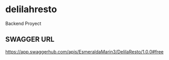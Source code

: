 # delilahresto
Backend Proyect


## SWAGGER URL ##

https://app.swaggerhub.com/apis/EsmeraldaMarin3/DelilaResto/1.0.0#free



